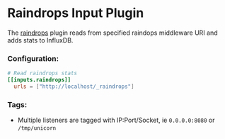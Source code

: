 # Raindrops Input Plugin

The [raindrops](http://raindrops.bogomips.org/) plugin reads from
specified raindops middleware URI and adds stats to InfluxDB.
### Configuration:

```toml
# Read raindrops stats
[[inputs.raindrops]]
  urls = ["http://localhost/_raindrops"]
```

### Tags:

- Multiple listeners are tagged with IP:Port/Socket, ie `0.0.0.0:8080` or  `/tmp/unicorn`
